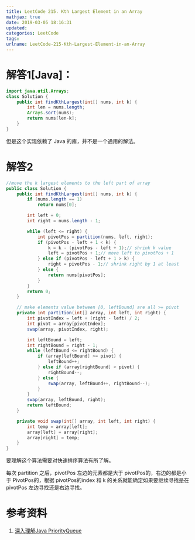 ```yaml
---
title: LeetCode 215. Kth Largest Element in an Array
mathjax: true
date: 2019-03-05 18:16:31
updated:
categories: LeetCode
tags:
urlname: LeetCode-215-Kth-Largest-Element-in-an-Array
---
```




<!-- more -->

# 解答1[Java]：

```java
import java.util.Arrays;
class Solution {
    public int findKthLargest(int[] nums, int k) {
        int len = nums.length;
        Arrays.sort(nums);
        return nums[len-k];
    }
}
```

但是这个实现依赖了 Java 的库，并不是一个通用的解法。



# 解答2

```java
//move the k largest elements to the left part of array
public class Solution {
    public int findKthLargest(int[] nums, int k) {
        if (nums.length == 1)
            return nums[0];

        int left = 0;
        int right = nums.length - 1;

        while (left <= right) {
            int pivotPos = partition(nums, left, right);
            if (pivotPos - left + 1 < k) {
                k = k - (pivotPos - left + 1);// shrink k value
                left = pivotPos + 1;// move left to pivotPos + 1
            } else if (pivotPos - left + 1 > k) {
                right = pivotPos - 1;// shrink right by 1 at least
            } else {
                return nums[pivotPos];
            }
        }
        return 0;
    }

    // make elements value between [0, leftBound] are all >= pivot
    private int partition(int[] array, int left, int right) {
        int pivotIndex = left + (right - left) / 2;
        int pivot = array[pivotIndex];
        swap(array, pivotIndex, right);

        int leftBound = left;
        int rightBound = right - 1;
        while (leftBound <= rightBound) {
            if (array[leftBound] >= pivot) {
                leftBound++;
            } else if (array[rightBound] < pivot) {
                rightBound--;
            } else {
                swap(array, leftBound++, rightBound--);
            }
        }
        swap(array, leftBound, right);
        return leftBound;
    }

    private void swap(int[] array, int left, int right) {
        int temp = array[left];
        array[left] = array[right];
        array[right] = temp;
    }
}
```

要理解这个算法需要对快速排序算法有所了解。

每次 partition 之后，pivotPos 左边的元素都是大于 pivotPos的，右边的都是小于 PivotPos的，根据 pivotPos的index 和 k 的关系就能确定如果要继续寻找是在 pivotPos 左边寻找还是右边寻找。

# 参考资料

1. [深入理解Java PriorityQueue](https://www.cnblogs.com/CarpenterLee/p/5488070.html)